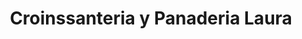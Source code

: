 ---
title: "Croinssanteria y Panaderia Laura"
url: /velez-de-benaudalla/croinssanteria-y-panaderia-laura/
shop: panadería
---